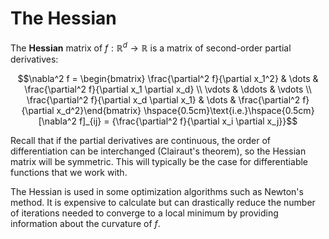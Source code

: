 # The Hessian

The **Hessian** matrix of $f : \mathbb{R}^d \to \mathbb{R}$ is a matrix
of second-order partial derivatives: 

$$\nabla^2 f = \begin{bmatrix}
    \frac{\partial^2 f}{\partial x_1^2} & \dots & \frac{\partial^2 f}{\partial x_1 \partial x_d} \\
    \vdots & \ddots & \vdots \\
    \frac{\partial^2 f}{\partial x_d \partial x_1} & \dots & \frac{\partial^2 f}{\partial x_d^2}\end{bmatrix}
\hspace{0.5cm}\text{i.e.}\hspace{0.5cm}
[\nabla^2 f]_{ij} = {\frac{\partial^2 f}{\partial x_i \partial x_j}}$$ 

Recall that if the partial derivatives are continuous, the order of differentiation can be interchanged (Clairaut's theorem), so the Hessian matrix will be symmetric.
This will typically be the case for differentiable functions that we work with.

The Hessian is used in some optimization algorithms such as Newton's method.
It is expensive to calculate but can drastically reduce the number of iterations needed to converge to a local minimum by providing information about the curvature of $f$.
